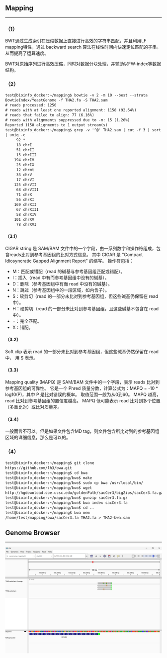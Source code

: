 ## Mapping
---
### （1）

BWT通过生成索引在压缩数据上直接进行高效的字符串匹配，并且利用LF mapping特性，通过 backward search 算法在线性时间内快速定位匹配的子串。从而提高了运算速度。

BWT对原始序列进行高效压缩，同时对数据分块处理，并辅助以FW-index等数据结构。

### （2）
```
test@bioinfo_docker:~/mapping$ bowtie -v 2 -m 10 --best --strata BowtieIndex/YeastGenome -f THA2.fa -S THA2.sam
# reads processed: 1250
# reads with at least one reported alignment: 1158 (92.64%)
# reads that failed to align: 77 (6.16%)
# reads with alignments suppressed due to -m: 15 (1.20%)
Reported 1158 alignments to 1 output stream(s)
test@bioinfo_docker:~/mapping$ grep -v '^@' THA2.sam | cut -f 3 | sort | uniq -c
     92 *
     18 chrI
     51 chrII
     15 chrIII
    194 chrIV
     25 chrIX
     12 chrmt
     33 chrV
     17 chrVI
    125 chrVII
     68 chrVIII
     71 chrX
     56 chrXI
    169 chrXII
     67 chrXIII
     58 chrXIV
    101 chrXV
     78 chrXVI
```
#### （3.1）
CIGAR string 是 SAM/BAM 文件中的一个字段，由一系列数字和操作符组成，包含reads比对到参考基因组的比对方式信息。
其中 CIGAR 是 "Compact Idiosyncratic Gapped Alignment Report" 的缩写。
操作符包括：
- M：匹配或错配（read 的碱基与参考基因组匹配或错配）。
- I：插入（read 中有而参考基因组中没有的碱基）。
- D：删除（参考基因组中有而 read 中没有的碱基）。
- N：跳过（参考基因组中的一段区域，如内含子）。
- S：软剪切（read 的一部分未比对到参考基因组，但这些碱基仍保留在 read 中）。
- H：硬剪切（read 的一部分未比对到参考基因组，且这些碱基不包含在 read 中）。
- =：完全匹配。
- X：错配。

#### （3.2）
Soft clip 表示 read 的一部分未比对到参考基因组，但这些碱基仍然保留在 read 中， 用 S 表示。

#### （3.3）
Mapping quality (MAPQ) 是 SAM/BAM 文件中的一个字段，表示 reads 比对到参考基因组的可靠性。
它是一个 Phred 质量分数，计算公式为：MAPQ = -10 * log10(P)，其中 P 是比对错误的概率。
取值范围一般为从0到60。
MAPQ 越高，read 比对到参考基因组的置信度越高。
MAPQ 低可能表示 read 比对到多个位置（多重比对）或比对质量差。

#### （3.4）
一般而言不可以。但是如果文件包含MD tag，则文件包含所比对到的参考基因组区域的详细信息，那么是可以的。

### （4）
```
test@bioinfo_docker:~/mapping$ git clone https://github.com/lh3/bwa.git
test@bioinfo_docker:~/mapping$ cd bwa
test@bioinfo_docker:~/mapping/bwa$ make
test@bioinfo_docker:~/mapping/bwa$ sudo cp bwa /usr/local/bin/
test@bioinfo_docker:~/mapping/bwa$ wget http://hgdownload.soe.ucsc.edu/goldenPath/sacCer3/bigZips/sacCer3.fa.gz
test@bioinfo_docker:~/mapping/bwa$ gunzip sacCer3.fa.gz
test@bioinfo_docker:~/mapping/bwa$ bwa index sacCer3.fa
test@bioinfo_docker:~/mapping/bwa$ cd ..
test@bioinfo_docker:~/mapping$ bwa mem /home/test/mapping/bwa/sacCer3.fa THA2.fa > THA2-bwa.sam
```
## Genome Browser
---
![如果看到这个，说明截图显示失败](https://github.com/Zasikal114/Bioinfomatics_get_started/blob/main/image.png)
